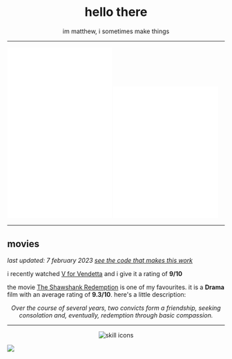 <div align="center">

  # hello there
  
  im matthew, i sometimes make things

</div>

---

<img width="48%" src="https://raw.githubusercontent.com/matievisthekat/matievisthekat/master/overall-metrics.svg" alt="Overall Metrics" /> <img width="48%" src="https://raw.githubusercontent.com/matievisthekat/matievisthekat/master/recent-metrics.svg" alt="Recent Metrics" />

---

## movies
*last updated: <!--common.timestamp:start-->7 february 2023<!--common.timestamp:end-->
[see the code that makes this work](https://github.com/matievisthekat/matievisthekat/tree/master/movies)*

i recently watched <!--recent.link:start text="recent.title"-->[V for Vendetta](https://imdb.com/title/tt0434409/ 'imdb page')<!--recent.link:end--> and i give it a rating of **<!--recent.rating:start-->9<!--recent.rating:end-->/10**

the movie <!--favourite.link:start text="favourite.title"-->[The Shawshank Redemption](https://imdb.com/title/tt0111161/?ref_=ttls_li_i 'imdb page')<!--favourite.link:end--> is one of my favourites. it is a **<!--favourite.genre:start-->Drama<!--favourite.genre:end-->** film with an average rating of **<!--favourite.avgRating:start-->9.3<!--favourite.avgRating:end-->/10**. here's a little description:

<div align="center">

  *<!--favourite.desc:start-->Over the course of several years, two convicts form a friendship, seeking consolation and, eventually, redemption through basic compassion.<!--favourite.desc:end-->*
  
</div>

---

<div align="center">
     <img src="https://skillicons.dev/icons?perline=10&i=cloudflare,netlify,heroku,figma,electron,sass,emotion,css,html,dart,flutter,deno,express,svelte,react,nextjs,ts,js,nodejs,ruby,rails,rust,linux,git,vim,vscode,nginx,mongodb,mysql,postgres" alt="skill icons" />
</div>

![](https://hit.yhype.me/github/profile?user_id=45036977)
